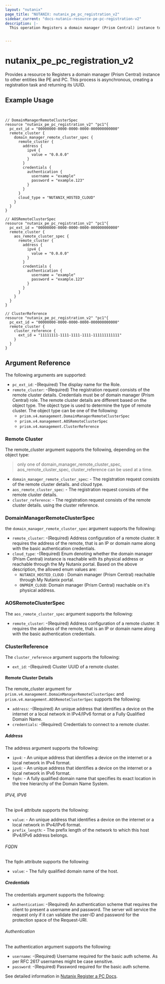 ```yaml
---
layout: "nutanix"
page_title: "NUTANIX: nutanix_pe_pc_registration_v2"
sidebar_current: "docs-nutanix-resource-pe-pc-registration-v2"
description: |-
  This operation Registers a domain manager (Prism Central) instance to other entities like PE and PC. This process is asynchronous, creating a registration task and returning its UUID.


---
```


# nutanix_pe_pc_registration_v2

Provides a resource to Registers a domain manager (Prism Central) instance to other entities like PE and PC. This process is asynchronous, creating a registration task and returning its UUID.


## Example Usage

```hcl


// DomainManagerRemoteClusterSpec
resource "nutanix_pe_pc_registration_v2" "pc1"{
  pc_ext_id = "00000000-0000-0000-0000-000000000000"
  remote_cluster {
    domain_manager_remote_cluster_spec {
      remote_cluster {
        address {
          ipv4 {
            value = "0.0.0.0"
          }
        }
        credentials {
          authentication {
            username = "example"
            password = "example.123"
          }
        }
      }
      cloud_type = "NUTANIX_HOSTED_CLOUD"
    }
  }
}

// AOSRemoteClusterSpec
resource "nutanix_pe_pc_registration_v2" "pc1"{
  pc_ext_id = "00000000-0000-0000-0000-000000000000"
  remote_cluster {
    aos_remote_cluster_spec {
      remote_cluster {
        address {
          ipv4 {
            value = "0.0.0.0"
          }
        }
        credentials {
          authentication {
            username = "example"
            password = "example.123"
          }
        }
      }
    }
  }
}

// ClusterReference
resource "nutanix_pe_pc_registration_v2" "pc1"{
  pc_ext_id = "00000000-0000-0000-0000-000000000000"
  remote_cluster {
    cluster_reference {
      ext_id = "11111111-1111-1111-1111-111111111111"
    }
  }
}
```

## Argument Reference
The following arguments are supported:


* `pc_ext_id`: -(Required) The display name for the Role.
* `remote_cluster`: -(Required)  The registration request consists of the remote cluster details. Credentials must be of domain manager (Prism Central) role.
  The remote cluster details are different based on the object type. The object type is used to determine the type of remote cluster. The object type can be one of the following:
  * `prism.v4.management.DomainManagerRemoteClusterSpec`
  * `prism.v4.management.AOSRemoteClusterSpec`
  * `prism.v4.management.ClusterReference`


### Remote Cluster
The remote_cluster argument supports the following, depending on the object type:

> only one of domain_manager_remote_cluster_spec, aos_remote_cluster_spec, cluster_reference can be used at a time.


* `domain_manager_remote_cluster_spec`: - The registration request consists of the remote cluster details. and cloud type.
* `aos_remote_cluster_spec`: - The registration request consists of the remote cluster details. 
* `cluster_reference`: - The registration request consists of the remote cluster details. using the cluster reference.

### DomainManagerRemoteClusterSpec
the `domain_manager_remote_cluster_spec` argument supports the following:
* `remote_cluster`: -(Required)  Address configuration of a remote cluster. It requires the address of the remote, that is an IP or domain name along with the basic authentication credentials.
* `cloud_type`: -(Required)  Enum denoting whether the domain manager (Prism Central) instance is reachable with its physical address or reachable through the My Nutanix portal. Based on the above description, the allowed enum values are:
  * `NUTANIX_HOSTED_CLOUD` : Domain manager (Prism Central) reachable through My Nutanix portal.
  * `ONPREM_CLOUD`: Domain manager (Prism Central) reachable on it's physical address.

### AOSRemoteClusterSpec
The `aos_remote_cluster_spec` argument supports the following:
* `remote_cluster`: -(Required)  Address configuration of a remote cluster. It requires the address of the remote, that is an IP or domain name along with the basic authentication credentials.

### ClusterReference
The `cluster_reference` argument supports the following:
* `ext_id`: -(Required)  Cluster UUID of a remote cluster.


#### Remote Cluster Details 
The remote_cluster argument for `prism.v4.management.DomainManagerRemoteClusterSpec` and `prism.v4.management.AOSRemoteClusterSpec` supports the following:

* `address`: -(Required)  An unique address that identifies a device on the internet or a local network in IPv4/IPv6 format or a Fully Qualified Domain Name.
* `credentials`: -(Required)  Credentials to connect to a remote cluster.

##### Address
The address argument supports the following:

* `ipv4`: - An unique address that identifies a device on the internet or a local network in IPv4 format.
* `ipv6`: - An unique address that identifies a device on the internet or a local network in IPv6 format.
* `fqdn`: - A fully qualified domain name that specifies its exact location in the tree hierarchy of the Domain Name System.

###### IPV4, IPV6

The ipv4 attribute supports the following:

* `value`: - An unique address that identifies a device on the internet or a local network in IPv4/IPv6 format.
* `prefix_length`: - The prefix length of the network to which this host IPv4/IPv6 address belongs.

###### FQDN

The fqdn attribute supports the following:

* `value`: - The fully qualified domain name of the host.


##### Credentials
The credentials argument supports the following:

* `authentication`: -(Required)  An authentication scheme that requires the client to present a username and password. The server will service the request only if it can validate the user-ID and password for the protection space of the Request-URI.

###### Authentication
The authentication argument supports the following:

* `username`: -(Required)  Username required for the basic auth scheme. As per RFC 2617 usernames might be case sensitive.
* `password`: -(Required)  Password required for the basic auth scheme.

See detailed information in [Nutanix Register a PC Docs](https://developers.nutanix.com/api-reference?namespace=prism&version=v4.0.b1#tag/DomainManager/operation/register).
